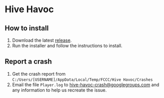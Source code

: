 # Hive Havoc

## How to install
1. Download the latest [release](https://github.com/KougatCylinder5/Senior-Project/releases/latest).
2. Run the installer and follow the instructions to install.

## Report a crash
1. Get the crash report from `C:/Users/[USERNAME]/AppData/Local/Temp/FCCC/Hive Havoc/Crashes`
2. Email the file `Player.log` to [hive-havoc-crash@googlegroups.com](mailto:hive-havoc-crash@googlegroups.com) and any information to help us recreate the issue.
